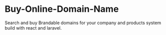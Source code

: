 # Buy-Online-Domain-Name
Search and buy Brandable domains for your company and products system build with react and laravel.
